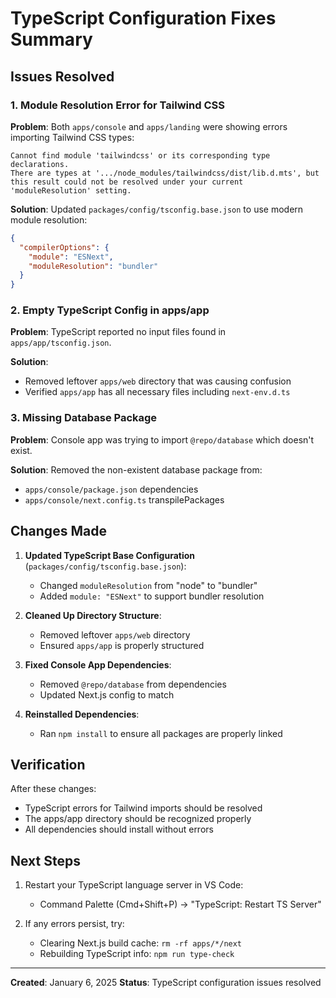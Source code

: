 # TypeScript Configuration Fixes Summary

## Issues Resolved

### 1. Module Resolution Error for Tailwind CSS
**Problem**: Both `apps/console` and `apps/landing` were showing errors importing Tailwind CSS types:
```
Cannot find module 'tailwindcss' or its corresponding type declarations.
There are types at '.../node_modules/tailwindcss/dist/lib.d.mts', but this result could not be resolved under your current 'moduleResolution' setting.
```

**Solution**: Updated `packages/config/tsconfig.base.json` to use modern module resolution:
```json
{
  "compilerOptions": {
    "module": "ESNext",
    "moduleResolution": "bundler"
  }
}
```

### 2. Empty TypeScript Config in apps/app
**Problem**: TypeScript reported no input files found in `apps/app/tsconfig.json`.

**Solution**: 
- Removed leftover `apps/web` directory that was causing confusion
- Verified `apps/app` has all necessary files including `next-env.d.ts`

### 3. Missing Database Package
**Problem**: Console app was trying to import `@repo/database` which doesn't exist.

**Solution**: Removed the non-existent database package from:
- `apps/console/package.json` dependencies
- `apps/console/next.config.ts` transpilePackages

## Changes Made

1. **Updated TypeScript Base Configuration** (`packages/config/tsconfig.base.json`):
   - Changed `moduleResolution` from "node" to "bundler"
   - Added `module: "ESNext"` to support bundler resolution

2. **Cleaned Up Directory Structure**:
   - Removed leftover `apps/web` directory
   - Ensured `apps/app` is properly structured

3. **Fixed Console App Dependencies**:
   - Removed `@repo/database` from dependencies
   - Updated Next.js config to match

4. **Reinstalled Dependencies**:
   - Ran `npm install` to ensure all packages are properly linked

## Verification

After these changes:
- TypeScript errors for Tailwind imports should be resolved
- The apps/app directory should be recognized properly
- All dependencies should install without errors

## Next Steps

1. Restart your TypeScript language server in VS Code:
   - Command Palette (Cmd+Shift+P) → "TypeScript: Restart TS Server"

2. If any errors persist, try:
   - Clearing Next.js build cache: `rm -rf apps/*/next`
   - Rebuilding TypeScript info: `npm run type-check`

---

**Created**: January 6, 2025
**Status**: TypeScript configuration issues resolved
